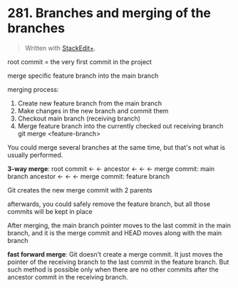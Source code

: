 # 281. Branches and merging of the branches


> Written with [StackEdit+](https://stackedit.net/).


root commit = the very first commit in the project

merge specific feature branch into the main branch

merging process:
1. Create new feature branch from the main branch
2. Make changes in the new branch and commit them
3. Checkout main branch (receiving branch)
4. Merge feature branch into the currently checked out receiving branch
git merge \<feature-branch>

You could merge several branches at the same time, but that's not what is usually performed.

**3-way merge**:
root commit ← ← ancestor ←  ←  ← merge commit: main branch
                                ancestor ← ← ← merge commit: feature branch

Git creates the new merge commit with 2 parents

afterwards, you could safely remove the feature branch, but all those commits will be kept in place

After merging, the main branch pointer moves to the last commit in the main branch, and it is the merge commit and HEAD moves along with the main branch

**fast forward merge**:
Git doesn't create a merge commit. It just moves the pointer of the receiving branch to the last commit in the feature branch. But such method is possible only when there are no other commits after the ancestor commit in the receiving branch.



<!--stackedit_data:
eyJoaXN0b3J5IjpbMTQyNzk3MDk0MiwxOTg2NDM3OTM5LC0xOD
A4OTU1ODMxLDYyOTkxMjg4MCwxNjI3NDEyOTExLDE0MTg2NzMx
NTldfQ==
-->